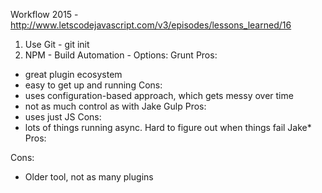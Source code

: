 Workflow 2015 - http://www.letscodejavascript.com/v3/episodes/lessons_learned/16

1) Use Git - git init
2) NPM - Build Automation - Options:
Grunt 
Pros:
- great plugin ecosystem
- easy to get up and running
Cons:
- uses configuration-based approach, which gets messy over time
- not as much control as with Jake
Gulp
Pros:
- uses just JS
Cons:
- lots of things running async. Hard to figure out when things fail
Jake*
Pros:

Cons:
- Older tool, not as many plugins
